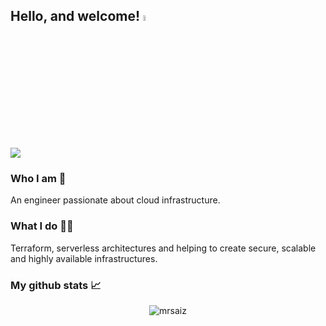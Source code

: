 <h2> Hello, and welcome! <a href="https://mrsaiz.com/"><img src="https://media.giphy.com/media/hvRJCLFzcasrR4ia7z/giphy.gif" width="5%"></a></h2>
<a href= "https://www.linkedin.com/in/sergio-saiz/">
  <img src="https://img.shields.io/badge/-LinkedIn-0077B5?style=flat&logo=Linkedin&logoColor=white"/>
</a>
<br>

### Who I am 👨

An engineer passionate about cloud infrastructure.

### What I do 👨‍💻

Terraform, serverless architectures and helping to create secure, scalable and highly available infrastructures.


### My github stats 📈 

<p align="center"> <img src="https://github-readme-stats.vercel.app/api?username=mrsaiz&show_icons=true&theme=ayu-mirage&count_private=true" alt="mrsaiz" />

